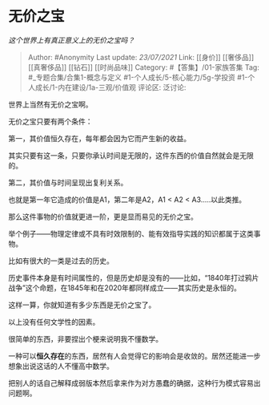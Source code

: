# 无价之宝
*这个世界上有真正意义上的无价之宝吗？*

> Author: #Anonymity
> Last update: *23/07/2021*
> Link: [[身价]] [[奢侈品]] [[真奢侈品]] [[钻石]] [[时尚品味]]
> Category: #【答集】/01-家族答集
> Tag: #_专题合集/合集1-概念与定义 #1-个人成长/5-核心能力/5g-学投资 #1-个人成长/1-内在建设/1a-三观/价值观
> 评论区:
> 泛讨论:

世界上当然有无价之宝啊。

无价之宝只要有两个条件：

第一，其价值恒久存在，每年都会因为它而产生新的收益。

其实只要有这一条，只要你承认时间是无限的，这件东西的价值自然就会是无限的。

第二，其价值与时间呈现出复利关系。

也就是第一年它造成的价值是A1，第二年是A2，A1 < A2 < A3.....以此类推。

那么这件事物的价值就更进一阶，更是显而易见的无价之宝。

举个例子——物理定律或不具有时效限制的、能有效指导实践的知识都属于这类事物。

比如有很大的一类是过去的历史。

历史事件本身是有时间属性的，但是历史却是没有的——比如，“1840年打过鸦片战争”这个命题，在1845年和在2020年都同样成立——其实历史是永恒的。

这样一算，你就知道有多少东西是无价之宝了。

以上没有任何文学性的因素。

很简单的东西，非要捏出个梗来说明我不懂数学。

一种可以**恒久存在**的东西，居然有人会觉得它的影响会是收敛的。居然还能进一步想象出说这话的人不懂高中数学。

把别人的话自己解释成弱版本然后拿来作为对方愚蠢的确据，这种行为模式容易出问题啊。
